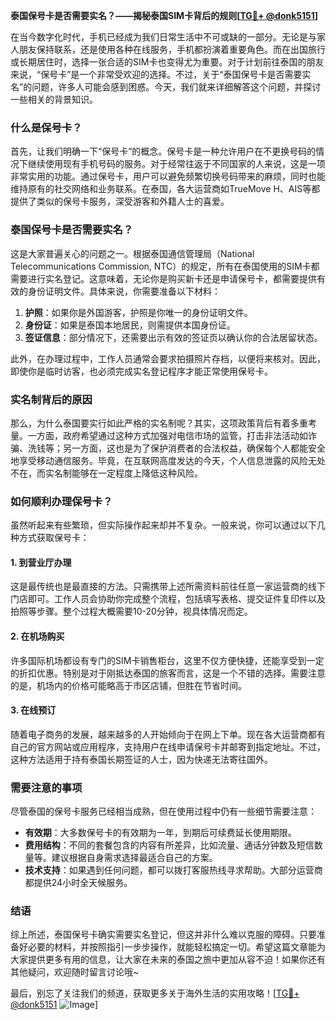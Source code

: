 **泰国保号卡是否需要实名？——揭秘泰国SIM卡背后的规则[[TG💪+ @donk5151](https://t.me/s/donk5151)]**

在当今数字化时代，手机已经成为我们日常生活中不可或缺的一部分。无论是与家人朋友保持联系，还是使用各种在线服务，手机都扮演着重要角色。而在出国旅行或长期居住时，选择一张合适的SIM卡也变得尤为重要。对于计划前往泰国的朋友来说，“保号卡”是一个非常受欢迎的选择。不过，关于“泰国保号卡是否需要实名”的问题，许多人可能会感到困惑。今天，我们就来详细解答这个问题，并探讨一些相关的背景知识。

### 什么是保号卡？

首先，让我们明确一下“保号卡”的概念。保号卡是一种允许用户在不更换号码的情况下继续使用现有手机号码的服务。对于经常往返于不同国家的人来说，这是一项非常实用的功能。通过保号卡，用户可以避免频繁切换号码带来的麻烦，同时也能维持原有的社交网络和业务联系。在泰国，各大运营商如TrueMove H、AIS等都提供了类似的保号卡服务，深受游客和外籍人士的喜爱。

### 泰国保号卡是否需要实名？

这是大家普遍关心的问题之一。根据泰国通信管理局（National Telecommunications Commission, NTC）的规定，所有在泰国使用的SIM卡都需要进行实名登记。这意味着，无论你是购买新卡还是申请保号卡，都需要提供有效的身份证明文件。具体来说，你需要准备以下材料：

1. **护照**：如果你是外国游客，护照是你唯一的身份证明文件。
2. **身份证**：如果是泰国本地居民，则需提供本国身份证。
3. **签证信息**：部分情况下，还需要出示有效的签证页以确认你的合法居留状态。

此外，在办理过程中，工作人员通常会要求拍摄照片存档，以便将来核对。因此，即使你是临时访客，也必须完成实名登记程序才能正常使用保号卡。

### 实名制背后的原因

那么，为什么泰国要实行如此严格的实名制呢？其实，这项政策背后有着多重考量。一方面，政府希望通过这种方式加强对电信市场的监管，打击非法活动如诈骗、洗钱等；另一方面，这也是为了保护消费者的合法权益，确保每个人都能安全地享受移动通信服务。毕竟，在互联网高度发达的今天，个人信息泄露的风险无处不在，而实名制能够在一定程度上降低这种风险。

### 如何顺利办理保号卡？

虽然听起来有些繁琐，但实际操作起来却并不复杂。一般来说，你可以通过以下几种方式获取保号卡：

#### 1. 到营业厅办理
这是最传统也是最直接的方法。只需携带上述所需资料前往任意一家运营商的线下门店即可。工作人员会协助你完成整个流程，包括填写表格、提交证件复印件以及拍照等步骤。整个过程大概需要10-20分钟，视具体情况而定。

#### 2. 在机场购买
许多国际机场都设有专门的SIM卡销售柜台，这里不仅方便快捷，还能享受到一定的折扣优惠。特别是对于刚抵达泰国的旅客而言，这是一个不错的选择。需要注意的是，机场内的价格可能略高于市区店铺，但胜在节省时间。

#### 3. 在线预订
随着电子商务的发展，越来越多的人开始倾向于在网上下单。现在各大运营商都有自己的官方网站或应用程序，支持用户在线申请保号卡并邮寄到指定地址。不过，这种方法适用于持有泰国长期签证的人士，因为快递无法寄往国外。

### 需要注意的事项

尽管泰国的保号卡服务已经相当成熟，但在使用过程中仍有一些细节需要注意：

- **有效期**：大多数保号卡的有效期为一年，到期后可续费延长使用期限。
- **费用结构**：不同的套餐包含的内容有所差异，比如流量、通话分钟数及短信数量等。建议根据自身需求选择最适合自己的方案。
- **技术支持**：如果遇到任何问题，都可以拨打客服热线寻求帮助。大部分运营商都提供24小时全天候服务。

### 结语

综上所述，泰国保号卡确实需要实名登记，但这并非什么难以克服的障碍。只要准备好必要的材料，并按照指引一步步操作，就能轻松搞定一切。希望这篇文章能为大家提供更多有用的信息，让大家在未来的泰国之旅中更加从容不迫！如果你还有其他疑问，欢迎随时留言讨论哦~ 

最后，别忘了关注我们的频道，获取更多关于海外生活的实用攻略！[[TG💪+ @donk5151](https://t.me/s/donk5151) ![Image](https://i.postimg.cc/rwNCRYN7/Snipaste-2025-04-30-17-27-05.png)]